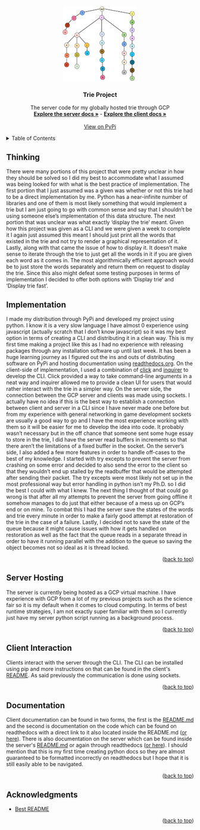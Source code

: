 <div id="top"></div>

<!-- PROJECT LOGO -->
<br />
<div align="center">
  <a href="https://raw.githubusercontent.com/Nathaniel-github/CombinedServerClientRepo/main/TrieServer/imgs/trie.png">
    <img src="https://raw.githubusercontent.com/Nathaniel-github/CombinedServerClientRepo/main/TrieServer/imgs/trie.png" alt="Logo" width="200" height="200">
  </a>

<h3 align="center">Trie Project</h3>

  <p align="center">
    The server code for my globally hosted trie through GCP
    <br />
    <a href="https://trieserver.readthedocs.io/en/latest/index.html"><strong>Explore the server docs »</strong></a> - <a href="https://trieclient.readthedocs.io/en/latest/index.html"><strong>Explore the client docs »</strong></a>
    <br />
    <br />
    <a href="https://pypi.org/project/trie-nathaniel/">View on PyPi</a>
  </p>
</div>



<!-- TABLE OF CONTENTS -->
<details>
  <summary>Table of Contents</summary>
  <ol>
    <li><a href="#thinking">Thinking</a></li>
    <li><a href="#implementation">Implementation</a></li>
    <li><a href="#server-hosting">Server Hosting</a></li>
    <li><a href="#client-interaction">Client Interaction</a></li>
    <li><a href="#documentation">Documentation</a></li>
    <li><a href="#acknowledgements">Acknowledgements</a></li>
  </ol>
</details>


<!-- THINKING -->
## Thinking

There were many portions of this project that were pretty unclear in how they should be solved so I did my best to accommodate what I assumed was being looked for with what is the best practice of implementation. The first portion that I just assumed was a given was whether or not this trie had to be a direct implementation by me. Python has a near-infinite number of libraries and one of them is most likely something that would implement a trie but I am just going to go with common sense and say that I shouldn’t be using someone else’s implementation of this data structure. The next portion that was unclear was what exactly ‘display the trie’ meant. Given how this project was given as a CLI and we were given a week to complete it I again just assumed this meant I should just print all the words that existed in the trie and not try to render a graphical representation of it. Lastly, along with that came the issue of how to display it. It doesn’t make sense to iterate through the trie to just get all the words in it if you are given each word as it comes in. The most algorithmically efficient approach would be to just store the words separately and return them on request to display the trie. Since this also might defeat some testing purposes in terms of implementation I decided to offer both options with ‘Display trie’ and ‘Display trie fast’.

<!-- IMPLEMENTATION -->
## Implementation

I made my distribution through PyPi and developed my project using python. I know it is a very slow language I have almost 0 experience using javascript (actually scratch that I don’t know javascript) so it was my best option in terms of creating a CLI and distributing it in a clean way. This is my first time making a project like this as I had no experience with releasing packages through any installation software up until last week. It has been a huge learning journey as I figured out the ins and outs of distributing software on PyPi and hosting documentation using <a href="readthedocs.org">readthedocs.org</a>. On the client-side of implementation, I used a combination of <a href="https://click.palletsprojects.com/en/8.0.x/">click</a> and <a href="https://github.com/magmax/python-inquirer">inquirer</a> to develop the CLI. Click provided a way to take command-line arguments in a neat way and inquirer allowed me to provide a clean UI for users that would rather interact with the trie in a simpler way. On the server side, the connection between the GCP server and clients was made using sockets. I actually have no idea if this is the best way to establish a connection between client and server in a CLI since I have never made one before but from my experience with general networking in game development sockets are usually a good way to go and I have the most experience working with them so it will be easier for me to develop the idea into code. It probably wasn’t necessary but in the off chance that someone sent some huge essay to store in the trie, I did have the server read buffers in increments so that there aren’t the limitations of a fixed buffer in the socket. On the server’s side, I also added a few more features in order to handle off-cases to the best of my knowledge. I started with try excepts to prevent the server from crashing on some error and decided to also send the error to the client so that they wouldn’t end up stalled by the readbuffer that would be attempted after sending their packet. The try excepts were most likely not set up in the most professional way but error handling in python isn’t my Ph.D. so I did the best I could with what I knew. The next thing I thought of that could go wrong is that after all my attempts to prevent the server from going offline it somehow manages to do just that either because of a mess up on GCP’s end or on mine. To combat this I had the server save the states of the words and trie every minute in order to make a fairly good attempt at restoration of the trie in the case of a failure. Lastly, I decided not to save the state of the queue because it might cause issues with how it gets handled on restoration as well as the fact that the queue reads in a separate thread in order to have it running parallel with the addition to the queue so saving the object becomes not so ideal as it is thread locked. 

<p align="right">(<a href="#top">back to top</a>)</p>

<!-- SERVER HOSTING -->
## Server Hosting

The server is currently being hosted as a GCP virtual machine. I have experience with GCP from a lot of my previous projects such as the science fair so it is my default when it comes to cloud computing. In terms of best runtime strategies, I am not exactly super familiar with them so I currently just have my server python script running as a background process.

<p align="right">(<a href="#top">back to top</a>)</p>

<!-- CLIENT INTERACTION -->
## Client Interaction

Clients interact with the server through the CLI. The CLI can be installed using pip and more instructions on that can be found in the client's <a href="https://github.com/Nathaniel-github/CombinedServerClientRepo/blob/main/TrieCLI/README.md">README</a>. As said previously the communication is done using sockets.

<p align="right">(<a href="#top">back to top</a>)</p>

<!-- DOCUMENTATION -->
## Documentation

Client documentation can be found in two forms, the first is the <a href="https://github.com/Nathaniel-github/CombinedServerClientRepo/blob/main/TrieCLI/README.md">README.md</a> and the second is documentation on the code which can be found on readthedocs with a direct link to it also located inside the README.md (<a href="https://trieclient.readthedocs.io/en/latest/index.html">or here</a>). There is also documentation on the server which can be found inside the server's <a href="https://github.com/Nathaniel-github/CombinedServerClientRepo/blob/main/TrieServer/README.md">README.md</a> or again through readthedocs (<a href="https://trieserver.readthedocs.io/en/latest/index.html">or here</a>). I should mention that this is my first time creating python docs so they are almost guaranteed to be formatted incorrectly on readthedocs but I hope that it is still easily able to be navigated.

<p align="right">(<a href="#top">back to top</a>)</p>

<!-- ACKNOWLEDGMENTS -->
## Acknowledgments

* [Best README](https://github.com/othneildrew/Best-README-Template)

<p align="right">(<a href="#top">back to top</a>)</p>
